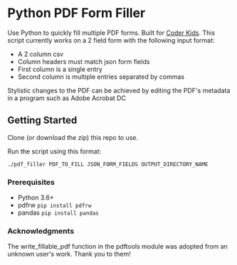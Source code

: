 # Python PDF Form Filler
Use Python to quickly fill multiple PDF forms. Built for [Coder Kids](https://coder-kids.com/).
This script currently works on a 2 field form with the following input format:
  - A 2 column csv
  - Column headers must match json form fields
  - First column is a single entry
  - Second column is multiple entries separated by commas

Stylistic changes to the PDF can be achieved by editing the PDF's metadata in a program such as Adobe Acrobat DC

## Getting Started
Clone (or download the zip) this repo to use. 

Run the script using this format:
```
./pdf_filler PDF_TO_FILL JSON_FORM_FIELDS OUTPUT_DIRECTORY_NAME
```

### Prerequisites
  - Python 3.6+
  - pdfrw ```pip install pdfrw```
  - pandas ```pip install pandas```
  
### 
### Acknowledgments
The write_fillable_pdf function in the pdftools module was adopted from an unknown user's work. Thank you to them!

